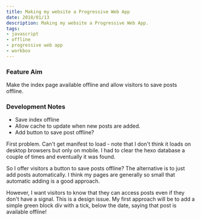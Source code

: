 ```yaml
---
title: Making my website a Progressive Web App
date: 2018/01/13
description: Making my website a Progressive Web App.
tags:
- javascript
- offline
- progressive web app
- workbox
---
```

### Feature Aim
Make the index page available offline and allow visitors to save posts offline.

### Development Notes
- Save index offline
- Allow cache to update when new posts are added.
- Add button to save post offline?

First problem. Can't get manifest to load - note that I don't think it loads on desktop browsers but only on mobile. I had to clear the hexo database a couple of times and eventually it was found.

So I offer visitors a button to save posts offline? The alternative is to just add posts automatically. I think my pages are generally so small that automatic adding is a good approach.

However, I want visitors to know that they can access posts even if they don't have a signal. This is a design issue. My first approach will be to add a simple green block div with a tick, below the date, saying that post is available offline!

